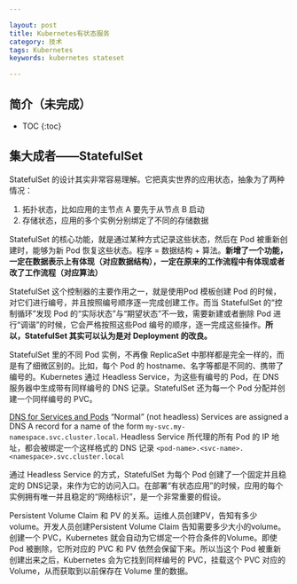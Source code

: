```yaml
---

layout: post
title: Kubernetes有状态服务
category: 技术
tags: Kubernetes
keywords: kubernetes stateset

---
```


## 简介（未完成）

* TOC
{:toc}

## 集大成者——StatefulSet

StatefulSet 的设计其实非常容易理解。它把真实世界的应用状态，抽象为了两种情况：
1. 拓扑状态，比如应用的主节点 A 要先于从节点 B 启动
2. 存储状态，应用的多个实例分别绑定了不同的存储数据

StatefulSet 的核心功能，就是通过某种方式记录这些状态，然后在 Pod 被重新创建时，能够为新 Pod 恢复这些状态。程序 = 数据结构 + 算法。**新增了一个功能，一定在数据表示上有体现（对应数据结构），一定在原来的工作流程中有体现或者改了工作流程（对应算法）**


StatefulSet 这个控制器的主要作用之一，就是使用Pod 模板创建 Pod 的时候，对它们进行编号，并且按照编号顺序逐一完成创建工作。而当 StatefulSet 的“控制循环”发现 Pod 的“实际状态”与“期望状态”不一致，需要新建或者删除 Pod 进行“调谐”的时候，它会严格按照这些Pod 编号的顺序，逐一完成这些操作。**所以，StatefulSet 其实可以认为是对 Deployment 的改良。**

StatefulSet 里的不同 Pod 实例，不再像 ReplicaSet 中那样都是完全一样的，而是有了细微区别的。比如，每个 Pod 的 hostname、名字等都是不同的、携带了编号的。Kubernetes 通过 Headless Service，为这些有编号的 Pod，在 DNS 服务器中生成带有同样编号的 DNS 记录。StatefulSet 还为每一个 Pod 分配并创建一个同样编号的 PVC。


 [DNS for Services and Pods](https://kubernetes.io/docs/concepts/services-networking/dns-pod-service/) “Normal” (not headless) Services are assigned a DNS A record for a name of the form `my-svc.my-namespace.svc.cluster.local`. Headless Service 所代理的所有 Pod 的 IP 地址，都会被绑定一个这样格式的 DNS 记录 `<pod-name>.<svc-name>.<namespace>.svc.cluster.local`

通过 Headless Service 的方式，StatefulSet 为每个 Pod 创建了一个固定并且稳定的 DNS记录，来作为它的访问入口。在部署“有状态应用”的时候，应用的每个实例拥有唯一并且稳定的“网络标识”，是一个非常重要的假设。

Persistent Volume Claim 和 PV 的关系。运维人员创建PV，告知有多少volume。开发人员创建Persistent Volume Claim 告知需要多少大小的volume。创建一个 PVC，Kubernetes 就会自动为它绑定一个符合条件的Volume。即使 Pod 被删除，它所对应的 PVC 和 PV 依然会保留下来。所以当这个 Pod 被重新创建出来之后，Kubernetes 会为它找到同样编号的 PVC，挂载这个 PVC 对应的 Volume，从而获取到以前保存在 Volume 里的数据。

